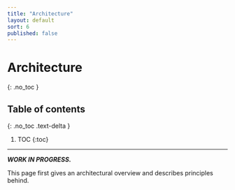 ```yaml
---
title: "Architecture"
layout: default
sort: 6
published: false
---
```


# Architecture

{: .no_toc }

## Table of contents

{: .no_toc .text-delta }

1. TOC
{:toc}

---

***WORK IN PROGRESS.***

This page first gives an architectural overview and describes principles behind.
